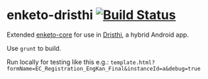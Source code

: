 enketo-dristhi [![Build Status](https://travis-ci.org/MartijnR/enketo-dristhi.png)](https://travis-ci.org/MartijnR/enketo-dristhi)
==============

Extended [enketo-core](https://github.com/MartijnR/enketo-core) for use in [Dristhi](https://play.google.com/store/apps/details?id=org.ei.drishti), a hybrid Android app.

Use `grunt` to build.

Run locally for testing like this e.g.: `template.html?formName=EC_Registration_EngKan_Final&instanceId=a&debug=true`
